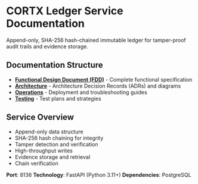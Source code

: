 # CORTX Ledger Service Documentation

Append-only, SHA-256 hash-chained immutable ledger for tamper-proof audit trails and evidence storage.

## Documentation Structure

- **[Functional Design Document (FDD)](./LEDGER_FDD.md)** - Complete functional specification
- **[Architecture](./architecture/)** - Architecture Decision Records (ADRs) and diagrams
- **[Operations](./operations/)** - Deployment and troubleshooting guides
- **[Testing](./testing/)** - Test plans and strategies

## Service Overview

- Append-only data structure
- SHA-256 hash chaining for integrity
- Tamper detection and verification
- High-throughput writes
- Evidence storage and retrieval
- Chain verification

**Port**: 8136
**Technology**: FastAPI (Python 3.11+)
**Dependencies**: PostgreSQL
